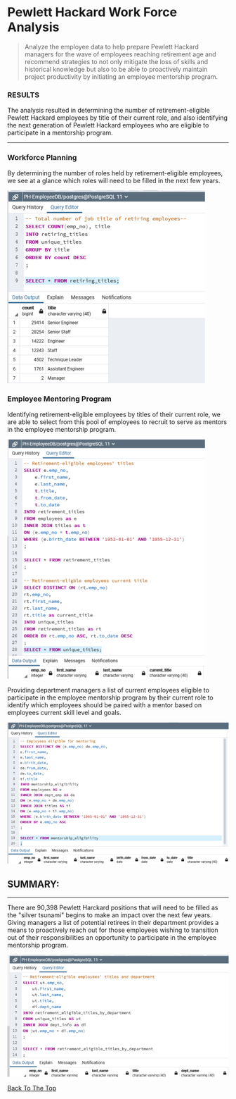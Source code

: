 # Pewlett Hackard Work Force Analysis


>Analyze the employee data to help prepare Pewlett Hackard managers for the wave of employees reaching retirement age and recommend strategies to not only mitigate the loss of skills and historical knowledge but also to be able to proactively maintain project productivity by initiating an employee mentorship program. 


### RESULTS 
The analysis resulted in determining the number of retirement-eligible Pewlett Hackard employees by title of their current role, and also identifying the next generation of Pewlett Hackard employees who are eligible to participate in a mentorship program.

---

### Workforce Planning
By determining the number of roles held by retirement-eligible employees, we see at a glance which roles will need to be filled in the next few years.  

![PH Analysis_roles](Analysis/mentor_roles2.png)


### Employee Mentoring Program

Identifying retirement-eligible employees by titles of their current role, we are able to select from this pool of employees to  recruit to serve as mentors in the employee mentorship program. 

![PH Analysis_mentors](Analysis/mentor_pool2.png)

 Providing department managers a list of current employees eligible to participate in the employee mentorship program by their current role to identify which employees should be paired with a mentor based on employees current skill level and goals.

![PH Analysis_mentees](Analysis/mentee_pool2.png)


## SUMMARY: 
---

There are 90,398 Pewlett Harckard positions that will need to be filled as the "silver tsunami" begins to make an impact over the next few years. Giving managers a list of potential retirees in their department provides a means to proactively reach out for those employees wishing to transition out of their responsibilities an opportunity to participate in the employee mentorship program.


![PH Analysis_departments](Analysis/retirement_eligible_titles_by_department.png)

[Back To The Top](#pewlett-hackard-work-force-analysis)

